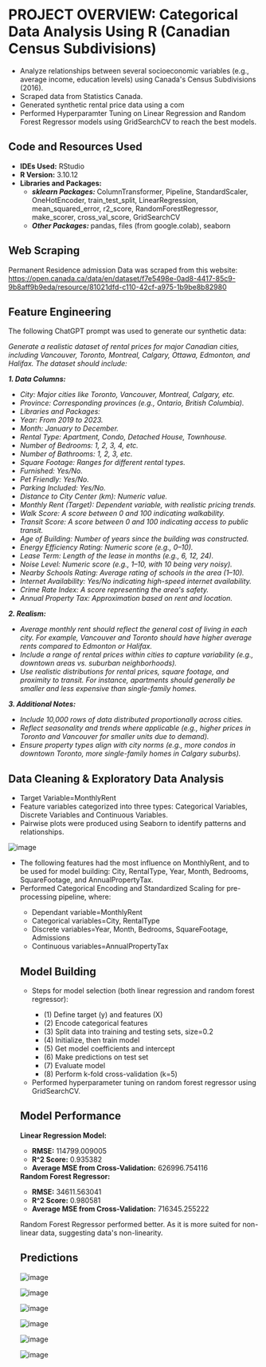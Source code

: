 # PROJECT OVERVIEW: Categorical Data Analysis Using R (Canadian Census Subdivisions)

  <ul>
    <li>Analyze relationships between several socioeconomic variables (e.g., average income, education levels) using Canada's Census Subdivisions (2016).</li>
    <li>Scraped data from Statistics Canada.</li>
    <li>Generated synthetic rental price data using a com</li>
    <li>Performed Hyperparamter Tuning on Linear Regression and Random Forest Regressor models using GridSearchCV to reach the best models.</li>
  </ul>
  
## Code and Resources Used
  <ul>
    <li><b>IDEs Used:</b> RStudio</li>
    <li><b>R Version:</b> 3.10.12</li>
    <li><b>Libraries and Packages:</b>
    <ul>
      <li><b><i>sklearn Packages:</i> </b> ColumnTransformer, Pipeline, StandardScaler, OneHotEncoder, train_test_split, LinearRegression, mean_squared_error, r2_score, RandomForestRegressor, make_scorer, cross_val_score, GridSearchCV</li>
      <li><b> <i>Other Packages:</i> </b> pandas, files (from google.colab), seaborn</li>
    </ul>
  </ul>
  
## Web Scraping
Permanent Residence admission Data was scraped from this website: https://open.canada.ca/data/en/dataset/f7e5498e-0ad8-4417-85c9-9b8aff9b9eda/resource/81021dfd-c110-42cf-a975-1b9be8b82980 

## Feature Engineering
The following ChatGPT prompt was used to generate our synthetic data:

<i>Generate a realistic dataset of rental prices for major Canadian cities, including Vancouver, Toronto, Montreal, Calgary, Ottawa, Edmonton, and Halifax. The dataset should include:</i>

<i><b>1.	Data Columns:</b>
<ul>
    <li>City: Major cities like Toronto, Vancouver, Montreal, Calgary, etc.</li>
    <li>Province: Corresponding provinces (e.g., Ontario, British Columbia).</li>
    <li>Libraries and Packages:</li>
    <li>Year: From 2019 to 2023.</li>
  <li>Month: January to December.</li>
  <li>Rental Type: Apartment, Condo, Detached House, Townhouse.</li>
  <li>Number of Bedrooms: 1, 2, 3, 4, etc.</li>
  <li>Number of Bathrooms: 1, 2, 3, etc.</li>
  <li>Square Footage: Ranges for different rental types.</li>
  <li>Furnished: Yes/No.</li>
  <li>Pet Friendly: Yes/No.</li>
  <li>Parking Included: Yes/No.</li>
  <li>Distance to City Center (km): Numeric value.</li>
  <li>Monthly Rent (Target): Dependent variable, with realistic pricing trends.</li>
  <li>Walk Score: A score between 0 and 100 indicating walkability.</li>
  <li>Transit Score: A score between 0 and 100 indicating access to public transit.</li>
  <li>Age of Building: Number of years since the building was constructed.</li>
  <li>Energy Efficiency Rating: Numeric score (e.g., 0–10).</li>
  <li>Lease Term: Length of the lease in months (e.g., 6, 12, 24).</li>
  <li>Noise Level: Numeric score (e.g., 1–10, with 10 being very noisy).</li>
  <li>Nearby Schools Rating: Average rating of schools in the area (1–10).</li>
  <li>Internet Availability: Yes/No indicating high-speed internet availability.</li>
  <li>Crime Rate Index: A score representing the area's safety.</li>
  <li>Annual Property Tax: Approximation based on rent and location.</li>
  </ul>


<b>2.	Realism:</b>
<ul>
<li>Average monthly rent should reflect the general cost of living in each city. For example, Vancouver and Toronto should have higher average rents compared to Edmonton or Halifax.</li>
<li>Include a range of rental prices within cities to capture variability (e.g., downtown areas vs. suburban neighborhoods).</li>
<li>Use realistic distributions for rental prices, square footage, and proximity to transit. For instance, apartments should generally be smaller and less expensive than single-family homes.</li>
</ul>

<b>3.	Additional Notes:</b>
<ul>
<li>Include 10,000 rows of data distributed proportionally across cities.</li>
<li>Reflect seasonality and trends where applicable (e.g., higher prices in Toronto and Vancouver for smaller units due to demand).</li>
<li>Ensure property types align with city norms (e.g., more condos in downtown Toronto, more single-family homes in Calgary suburbs).</li>
</ul>
</i>


## Data Cleaning & Exploratory Data Analysis
  <ul>
    <li>Target Variable=MonthlyRent</li>
    <li>Feature variables categorized into three types: Categorical Variables, Discrete Variables and Continuous Variables.</li>
    <li>Pairwise plots were produced using Seaborn to identify patterns and relationships.</li>
  </ul>
  
![image](https://github.com/user-attachments/assets/49096bf0-eb45-4adb-bafb-11d2a8a7bd10)

  <ul>
    <li>The following features had the most influence on MonthlyRent, and to be used for model building: City, RentalType, Year, Month, Bedrooms, 
SquareFootage, and AnnualPropertyTax.</li>
    <li>Performed Categorical Encoding and Standardized Scaling for pre-processing pipeline, where:</li>
    <ul>
      <li>Dependant variable=MonthlyRent</li>
      <li>Categorical variables=City, RentalType</li>
      <li>Discrete variables=Year, Month, Bedrooms, SquareFootage, Admissions</li>
      <li>Continuous variables=AnnualPropertyTax</li>
    </ul>

## Model Building
<ul>
    <li>Steps for model selection (both linear regression and random forest regressor):</li>
    <ul>
      <li>(1) Define target (y) and features (X) </li>
      <li>(2) Encode categorical features</li>
      <li>(3) Split data into training and testing sets, size=0.2</li>
      <li>(4) Initialize, then train model</li>
      <li>(5) Get model coefficients and intercept</li>
      <li>(6) Make predictions on test set</li>
      <li>(7) Evaluate model</li>
      <li>(8) Perform k-fold cross-validation (k=5)</li>
      </ul>
    <li>Performed hyperparameter tuning on random forest regressor using GridSearchCV.</li>
  </ul>
  
## Model Performance
<b>Linear Regression Model:</b>
  <ul>
    <li><b>RMSE:</b> 114799.009005</li>
    <li><b>R^2 Score:</b> 0.935382</li>
   <li><b>Average MSE from Cross-Validation:</b> 626996.754116</li>
    </ul>
<b>Random Forest Regressor:</b>
  <ul>
    <li><b>RMSE:</b> 34611.563041</li>
    <li><b>R^2 Score:</b> 0.980581</li>
   <li><b>Average MSE from Cross-Validation:</b> 716345.255222</li>
    </ul>

Random Forest Regressor performed better. As it is more suited for non-linear data, suggesting data's non-linearity.

## Predictions
![image](https://github.com/user-attachments/assets/75376878-ca52-4a8a-b331-13c643545bc9)

![image](https://github.com/user-attachments/assets/df9238ad-b39d-4980-80db-531eb75f56d3)

![image](https://github.com/user-attachments/assets/9b177835-2b3f-4a67-965d-f05782729f03)

![image](https://github.com/user-attachments/assets/20560199-0a42-4c34-ac35-cef9e795058a)

![image](https://github.com/user-attachments/assets/1e33eec0-f6db-4a03-a0b3-18add97aebf1)

![image](https://github.com/user-attachments/assets/9820949b-34ca-497c-94fd-241e8bf13eb1)



